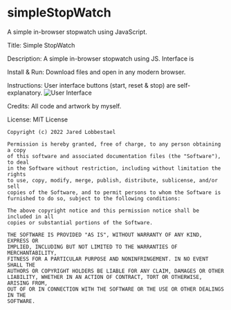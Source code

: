 # simpleStopWatch
A simple in-browser stopwatch using JavaScript.

Title: Simple StopWatch

Description:
    A simple in-browser stopwatch using JS. Interface is 
    
Install & Run:
    Download files and open in any modern browser. 
  
Instructions:
    User interface buttons (start, reset & stop) are self-explanatory. 
    ![User Interface](https://user-images.githubusercontent.com/63758275/162643531-97266a5c-00f0-43f1-9508-dd6814c9df1a.png)

Credits:
    All code and artwork by myself.
    
License:
    MIT License

    Copyright (c) 2022 Jared Lobbestael

    Permission is hereby granted, free of charge, to any person obtaining a copy
    of this software and associated documentation files (the "Software"), to deal
    in the Software without restriction, including without limitation the rights
    to use, copy, modify, merge, publish, distribute, sublicense, and/or sell
    copies of the Software, and to permit persons to whom the Software is
    furnished to do so, subject to the following conditions:

    The above copyright notice and this permission notice shall be included in all
    copies or substantial portions of the Software.

    THE SOFTWARE IS PROVIDED "AS IS", WITHOUT WARRANTY OF ANY KIND, EXPRESS OR
    IMPLIED, INCLUDING BUT NOT LIMITED TO THE WARRANTIES OF MERCHANTABILITY,
    FITNESS FOR A PARTICULAR PURPOSE AND NONINFRINGEMENT. IN NO EVENT SHALL THE
    AUTHORS OR COPYRIGHT HOLDERS BE LIABLE FOR ANY CLAIM, DAMAGES OR OTHER
    LIABILITY, WHETHER IN AN ACTION OF CONTRACT, TORT OR OTHERWISE, ARISING FROM,
    OUT OF OR IN CONNECTION WITH THE SOFTWARE OR THE USE OR OTHER DEALINGS IN THE
    SOFTWARE.
